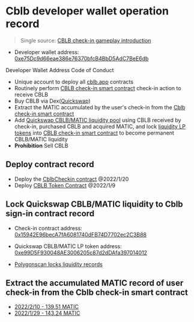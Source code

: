 # Cblb developer wallet operation record

> Single source: [CBLB check-in gameplay introduction](https://github.com/cblb-app/cblb-articles/blob/master/2022/mannual-cblbcheckin-en.md)

- Developer wallet address: [0xe75Dc9d66eae386e76370bfcB4BbD5AdC7BeE6db](https://polygonscan.com/address/0xe75Dc9d66eae386e76370bfcB4BbD5AdC7BeE6db)

Developer Wallet Address Code of Conduct

- Unique account to deploy all [cblb.app](https://cblb.app/) contracts
- Routinely perform [CBLB check-in smart contract](https://polygonscan.com/address/0x15942E96becA7fA6081740dFB74D7702ec2C3B88) check-in action to receive CBLB
- Buy CBLB via Dex([Quickswap](https://quickswap.exchange/#/swap?inputCurrency=ETH&outputCurrency=0x7a45922F95C845Ff9bE01112AfCF207968a9cA0B))
- Extract the MATIC accumulated by the user's check-in from the [Cblb check-in smart contract](https://polygonscan.com/address/0x15942E96becA7fA6081740dFB74D7702ec2C3B88)
- Add [Quickswap CBLB/MATIC liquidity pool](https://polygonscan.com/address/0xe99d5f930048ae3006205c87d2ddafa397014012) using CBLB received by check-in, purchased CBLB and acquired MATIC, and lock [liquidity LP tokens](https://polygonscan.com/token/0xe99d5f930048ae3006205c87d2ddafa397014012) into [CBLB check-in smart contract](https://polygonscan.com/address/0x15942E96becA7fA6081740dFB74D7702ec2C3B88) to become permanent CBLB/MATIC liquidity
- **Prohibition** Sell CBLB

## Deploy contract record

- Deploy the [CblbCheckin contract](https://polygonscan.com/tx/0xdda6622ac2cea5cc3e7ac5e21526487c35e51724660949364595f4f0797cf794) @2022/1/20
- Deploy [CBLB Token Contract](https://polygonscan.com/tx/0xbec5289b7dd1dbb71a8550cd9ccbff6f782ace6490907468c29ad3a01f980632) @2022/1/9

## Lock Quickswap CBLB/MATIC liquidity to Cblb sign-in contract record

- Check-in contract address: [0x15942E96becA7fA6081740dFB74D7702ec2C3B88](https://polygonscan.com/address/0x15942e96beca7fa6081740dfb74d7702ec2c3b88)
- Quickswap CBLB/MATIC LP token address: [0xe99D5F930048AE3006205c87d2dDAfa397014012](https://polygonscan.com/address/0xe99d5f930048ae3006205c87d2ddafa397014012)

- [Polygonscan locks liquidity records](https://polygonscan.com/token/0xe99d5f930048ae3006205c87d2ddafa397014012?a=0x15942e96beca7fa6081740dfb74d7702ec2c3b88)

## Extract the accumulated MATIC record of user check-in from the Cblb check-in smart contract

- [2022/2/10 - 139.51 MATIC](https://polygonscan.com/tx/0x12e658941c544dfa47ea037641d849322f17bb69c91d8123c7b59093307f3746)
- [2022/1/29 - 143.24 MATIC](https://polygonscan.com/tx/0x62cd1b5fa7fb0adc49eae6796b634f112c3a9600e7f38223aa238fab3a5dcc21)
